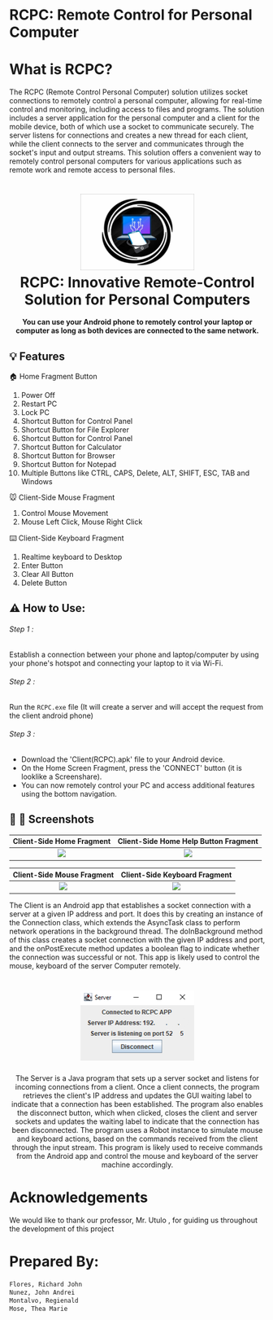 
# RCPC: Remote Control for Personal Computer

# What is RCPC?
The RCPC (Remote Control Personal Computer)
solution utilizes socket connections to remotely control a personal
computer, allowing for real-time control and monitoring,
including access to files and programs. The solution includes a
server application for the personal computer and a client for the
mobile device, both of which use a socket to communicate securely.
The server listens for connections and creates a new thread for
each client, while the client connects to the server and
communicates through the socket's input and output streams.
This solution offers a convenient way to remotely control personal
computers for various applications such as remote work and
remote access to personal files.
    
    
<h1 align="center">
  <img src="https://github.com/Chardyyy07/-Remote-Control-your-Personal-Computers/blob/b40d5b03e9e7e55a436181d0505675d6d467aff4/Server(RCPC)/RCPC%20SERVER/logo.jpg" width="224px"/><br/>
  RCPC: Innovative Remote-Control Solution for Personal Computers
</h1>
<p align="center"><b>You can use your Android phone to remotely control your laptop or computer as long as both devices are connected to the same network.</b></p>

## :bulb: Features
:house: Home Fragment Button
1. Power Off
2. Restart PC
3. Lock PC
4. Shortcut Button for Control Panel
5. Shortcut Button for File Explorer
6. Shortcut Button for Control Panel
7. Shortcut Button for Calculator
8. Shortcut Button for Browser
9. Shortcut Button for Notepad
10. Multiple Buttons like CTRL, CAPS, Delete, ALT, SHIFT, ESC, TAB and Windows



:mouse: Client-Side Mouse Fragment
1. Control Mouse Movement
2. Mouse Left Click, Mouse Right Click

:keyboard: Client-Side Keyboard Fragment
1. Realtime keyboard to Desktop 
2. Enter Button
3. Clear All Button
4. Delete Button


## :warning: How to Use:
###### Step 1 :
Establish a connection between your phone and laptop/computer by using your phone's hotspot and connecting your laptop to it via Wi-Fi.
###### Step 2 :
Run the `RCPC.exe` file (It will create a server and will accept the request from the client android phone)
###### Step 3 :
- Download the 'Client(RCPC).apk' file to your Android device.
- On the Home Screen Fragment, press the 'CONNECT' button (it is looklike a Screenshare).
- You can now remotely control your PC and access additional features using the bottom navigation.


## 📎 📱 Screenshots

Client-Side Home Fragment | Client-Side Home Help Button Fragment
:-------------------------:|:-------------------------:
![](https://github.com/Chardyyy07/RCPC/blob/ce4509c20ffaff1ae51258c00c589652b3f02c01/Screenshots/Client-Side%20Home%20Fragment.jpg)  |  ![](https://github.com/Chardyyy07/RCPC/blob/a5ac518a21a1c4ced2126248d264d6471fd4d8af/Screenshots/Client-Side%20Home%20%20Help%20Button%20Fragment.jpg)

Client-Side Mouse Fragment | Client-Side Keyboard Fragment
:-------------------------:|:-------------------------:
![](https://github.com/Chardyyy07/RCPC/blob/22ce23c84139b4846504b7d826949209cee2c5cc/Screenshots/Client-Side%20Mouse%20Fragment.jpg)  |  ![](https://github.com/Chardyyy07/RCPC/blob/fc14c4161829f2e68b756068b8e97579eb7f1734/Screenshots/Client-Side%20Keyboard%20Fragment.jpg)

The Client is an Android app that establishes a socket connection with a server at a given IP address and port. It does this by creating an instance of the Connection class, which extends the AsyncTask class to perform network operations in the background thread. The doInBackground method of this class creates a socket connection with the given IP address and port, and the onPostExecute method updates a boolean flag to indicate whether the connection was successful or not. This app is likely used to control the mouse, keyboard of the server Computer remotely.



<h1 align="center">
  <img src="Screenshots/Server Side.png" width="224px"/><br/>
</h1>
<p align="center">
The Server is a Java program that sets up a server socket and listens for incoming connections from a client. Once a client connects, the  program retrieves the client's IP address and updates the GUI waiting label to indicate that a connection has been established. The program also enables the disconnect button, which when clicked, closes the client and server sockets and updates the waiting label to indicate that the connection has been disconnected. The program uses a Robot instance to simulate mouse and keyboard actions, based on the commands  received from the client through the input stream. This program is likely used to receive commands from the Android app and control the mouse and keyboard of the server machine accordingly.




# Acknowledgements
We would like to thank our professor, Mr. Utulo , for guiding us throughout the development of this project

# Prepared By:
    Flores, Richard John
    Nunez, John Andrei
    Montalvo, Regienald
    Mose, Thea Marie
